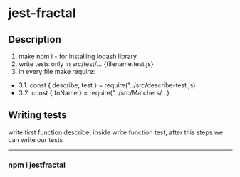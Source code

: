 # jest-fractal

## Description

1. make npm i - for installing lodash library
2. write tests only in src/test/... {filename.test.js}
3. in every file make require:
- 3.1. const { describe, test } = require("../src/describe-test.js)
- 3.2. const { fnName } = require("../src/Matchers/...)

## Writing tests

write first function describe, inside write function test, after this steps we can write our tests

---

### npm i jestfractal
